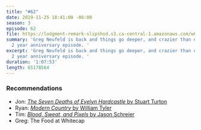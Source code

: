 ```yaml
---
title: "#62"
date: 2019-11-25 18:41:00 -06:00
season: 3
episode: 62
file: https://lodgment-remark-slipshod.s3.ca-central-1.amazonaws.com/w62.mp3
summary: 'Greg Neufeld is back and things go deeper, and crazier than ever in this
  2 year anniversary episode. '
excerpt: 'Greg Neufeld is back and things go deeper, and crazier than ever in this
  2 year anniversary episode. '
duration: '1:07:53'
length: 65178564
---
```


### Recommendations
- Jon: [*The Seven Deaths of Evelyn Hardcastle* by Stuart Turton](https://www.goodreads.com/book/show/36337550-the-7-deaths-of-evelyn-hardcastle)
- Ryan: [*Modern Country* by William Tyler](https://open.spotify.com/album/0AlKGJjZriUhapXB3hyW6h?si=OGU154zuQeeFIJ6boRu4WQ)
- Tim: [*Blood, Sweat, and Pixels* by Jason Schreier](https://www.amazon.ca/Blood-Sweat-Pixels-Triumphant-Turbulent-ebook/dp/B01NAKSWW1)
- Greg: The Food at Whitecap